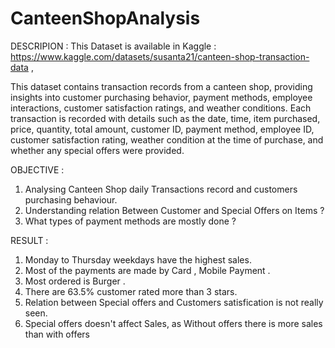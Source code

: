 # CanteenShopAnalysis

DESCRIPION :
This Dataset is available in Kaggle :
https://www.kaggle.com/datasets/susanta21/canteen-shop-transaction-data ,

This dataset contains transaction records from a canteen shop, providing insights into customer purchasing behavior, payment methods, employee interactions, customer satisfaction ratings, and weather conditions. Each transaction is recorded with details such as the date, time, item purchased, price, quantity, total amount, customer ID, payment method, employee ID, customer satisfaction rating, weather condition at the time of purchase, and whether any special offers were provided.

OBJECTIVE : 
1. Analysing Canteen Shop daily Transactions record and customers purchasing behaviour.
2. Understanding relation Between Customer and Special Offers on Items ?
3. What types of payment methods are mostly done ?


RESULT :

1. Monday to Thursday weekdays  have the highest sales.
2. Most of the payments are made by Card , Mobile Payment .
3. Most ordered is Burger .
4. There are 63.5% customer rated more than 3 stars.
5. Relation between Special offers and Customers satisfication is not really seen.
6. Special offers  doesn't affect Sales, as Without offers there is more sales than with offers
   
